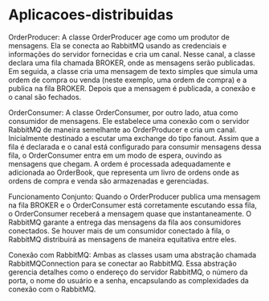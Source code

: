 # Aplicacoes-distribuidas
OrderProducer:
A classe OrderProducer age como um produtor de mensagens. Ela se conecta ao RabbitMQ usando as credenciais e informações do servidor fornecidas e cria um canal. Nesse canal, a classe declara uma fila chamada BROKER, onde as mensagens serão publicadas. Em seguida, a classe cria uma mensagem de texto simples que simula uma ordem de compra ou venda (neste exemplo, uma ordem de compra) e a publica na fila BROKER. Depois que a mensagem é publicada, a conexão e o canal são fechados.

OrderConsumer:
A classe OrderConsumer, por outro lado, atua como consumidor de mensagens. Ele estabelece uma conexão com o servidor RabbitMQ de maneira semelhante ao OrderProducer e cria um canal. Inicialmente destinado a escutar uma exchange do tipo fanout. Assim que a fila é declarada e o canal está configurado para consumir mensagens dessa fila, o OrderConsumer entra em um modo de espera, ouvindo as mensagens que chegam. A ordem é processada adequadamente e adicionada ao OrderBook, que representa um livro de ordens onde as ordens de compra e venda são armazenadas e gerenciadas.

Funcionamento Conjunto:
Quando o OrderProducer publica uma mensagem na fila BROKER e o OrderConsumer está corretamente escutando essa fila, o OrderConsumer receberá a mensagem quase que instantaneamente. O RabbitMQ garante a entrega das mensagens da fila aos consumidores conectados. Se houver mais de um consumidor conectado à fila, o RabbitMQ distribuirá as mensagens de maneira equitativa entre eles.

Conexão com RabbitMQ:
Ambas as classes usam uma abstração chamada RabbitMQConnection para se conectar ao RabbitMQ. Essa abstração gerencia detalhes como o endereço do servidor RabbitMQ, o número da porta, o nome do usuário e a senha, encapsulando as complexidades da conexão com o RabbitMQ.